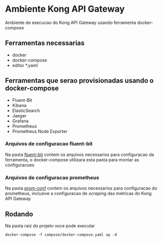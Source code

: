 # Ambiente Kong API Gateway

Ambiente de execucao do Kong API Gateway usando ferramenta docker-compose

## Ferramentas necessarias

- docker
- docker-compose
- editor \*.yaml

## Ferramentas que serao provisionadas usando o docker-compose

- Fluent-Bit
- Kibana
- ElasticSearch
- Jaeger
- Grafana
- Prometheus
- Prometheus Node Exporter

### Arquivos de configuracao fluent-bit

Na pasta [fluent-bit](compose/fluent-bit) contem os arquivos necessarios para configuracao da ferramenta, o docker-compose utilizara esta pasta para montar as configuracoes

### Arquivos de configuracao prometheus

Na pasta [prom-conf](compose/prom-conf) contem os arquivos necessarios para configuracao do prometheus, inclusive a configuracao de _scraping_ das metricas do Kong API Gateway

## Rodando

Na pasta raiz do projeto voce pode executar

```shell
docker-compose -f compose/docker-compose.yaml up -d
```
